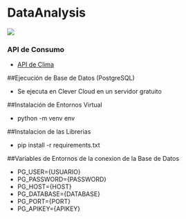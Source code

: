 # DataAnalysis

![](https://encrypted-tbn0.gstatic.com/images?q=tbn:ANd9GcRd7luutVWvhXtJ6t6bRxKeueNQA4Mc_gTmJ4wmiqx_ww&s)
### API de Consumo

- [API de Clima](https://api.openweathermap.org/data/2.5/weather? "API de Clima OpenWeather")

##Ejecución de Base de Datos (PostgreSQL)
- Se ejecuta en Clever Cloud en un servidor gratuito

##Instalación de Entornos Virtual 
- python -m venv env 

##Instalacion de las Librerias 
- pip install -r requirements.txt


##Variables de Entornos de la conexion de la Base de Datos 
- PG_USER={USUARIO}
- PG_PASSWORD={PASSWORD}
- PG_HOST={HOST}
- PG_DATABASE={DATABASE}
- PG_PORT={PORT}
- PG_APIKEY={APIKEY}
